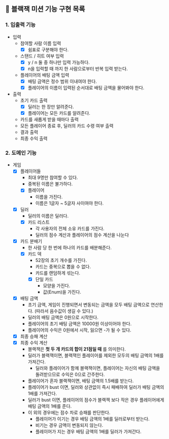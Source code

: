 ## 🚀 블랙잭 미션 기능 구현 목록

### 1. 입출력 기능
- 입력
  - 참여할 사람 이름 입력
    - [x] 쉼표로 구분해야 한다.
  - 스탠드 / 히트 여부 입력
    - [x] y / n 둘 중 하나만 입력 가능하다.
    - [x] n을 입력할 때 까지 한 사람으로부터 반복 입력 받는다.
  - 플레이어의 배팅 금액 입력
    - [X] 배팅 금액은 정수 범위 이내여야 한다.
    - [X] 플레이어의 이름이 입력된 순서대로 배팅 금액을 물어봐야 한다.
    
- 출력
  - 초기 카드 출력
    - [x] 딜러는 한 장만 알려준다.
    - [x] 플레이어는 모든 카드를 알려준다.
  - 카드를 새롭게 받을 때마다 출력
  - 모든 플레이어 종료 후, 딜러의 카드 수령 여부 출력
  - 결과 출력
  - 최종 수익 출력

### 2. 도메인 기능
- 게임 
  - [x] 플레이어들
    - 최대 9명만 참여할 수 있다.
    - 중복된 이름은 불가하다.
    - [x] 플레이어
      - 이름을 가진다.
      - 이름은 1글자 ~ 5글자 사이여야 한다.
  - [x] 딜러
    - 딜러의 이름은 딜러다. 
    - [x] 카드 리스트 
      - 각 사용자의 전체 소유 카드를 가진다.
      - 딜러의 점수 계산과 플레이어의 점수 계산을 나눈다
  - [x] 카드 분배기
    - 한 사람 당 한 번에 하나의 카드를 배분해준다.
    - [x] 카드 덱
      - 52장의 초기 개수를 가진다.
      - 카드는 중복으로 뽑을 수 없다.
      - 카드를 랜덤하게 섞는다.
      - [x] 단일 카드
        - 모양을 가진다.
        - 값(Enum)을 가진다.
  - [X] 배팅 금액
    - 초기 금액, 게임이 진행되면서 변동되는 금액을 모두 배팅 금액으로 연산한다. (따라서 음수값이 생길 수 있다.)
    - 딜러의 배팅 금액은 0원으로 시작한다.
    - 플레이어의 초기 배팅 금액은 10000원 이상이어야 한다.
    - 플레이어의 수익은 0원에서 시작, 잃으면 -가 될 수 있다.
  - [x] 최종 승패 계산
  - [X] 최종 수익 계산
    - 블랙잭은 **첫 두 개 카드의 합이 21점일 때** 를 의미한다.
    - 딜러가 블랙잭이면, 블랙잭인 플레이어를 제외한 모두의 배팅 금액의 1배를 가져간다.
      - 딜러와 플레이어가 함께 블랙잭이면, 플레이어는 자신의 배팅 금액을 돌려받으므로 수익은 0으로 간주한다.
    - 플레이어가 혼자 블랙잭이면, 배팅 금액의 1.5배를 받는다.
    - 플레이어가 bust 이면, 딜러와 상관없이 즉시 패배하여 딜러가 배팅 금액의 1배를 가져간다.
    - 딜러가 bust 이면, 플레이어의 점수가 블랙잭 보다 작은 경우 플레이어에게 배팅 금액의 1배를 준다.
    - 이 외의 경우에는 점수 차로 승패를 판단한다.
      - 플레이어가 이기는 경우 배팅 금액의 1배를 딜러로부터 받는다.
      - 비기는 경우 금액이 변동되지 않는다.
      - 플레이어가 지는 경우 배팅 금액의 1배를 딜러가 가져간다.

